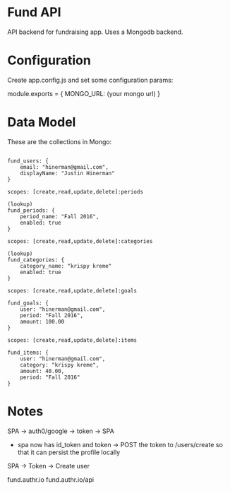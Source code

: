 # Fund API

API backend for fundraising app. Uses a Mongodb backend.

# Configuration

Create app.config.js and set some configuration params:

module.exports = {
     MONGO_URL: (your mongo url)
}

# Data Model

These are the collections in Mongo:

```

fund_users: {
    email: "hinerman@gmail.com",
    displayName: "Justin Hinerman"
}

scopes: [create,read,update,delete]:periods

(lookup)
fund_periods: {
    period_name: "Fall 2016",
    enabled: true
}

scopes: [create,read,update,delete]:categories

(lookup)
fund_categories: {
    category_name: "krispy kreme"
    enabled: true
}

scopes: [create,read,update,delete]:goals

fund_goals: {
    user: "hinerman@gmail.com",
    period: "Fall 2016",
    amount: 100.00
}

scopes: [create,read,update,delete]:items

fund_items: {
    user: "hinerman@gmail.com",
    category: "krispy kreme",
    amount: 40.00,
    period: "Fall 2016"
}
```

# Notes

SPA -> auth0/google -> token -> SPA 
- spa now has id_token and token
-> POST the token to /users/create so that it can persist the profile locally


SPA -> Token -> Create user



fund.authr.io
fund.authr.io/api




